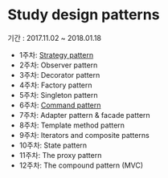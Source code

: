 # Study design patterns
 기간 : 2017.11.02 ~ 2018.01.18
 
 - 1주차: [Strategy pattern](https://github.com/khkong0928/DesignPattenrs/tree/master/src/strategypattern/strategy.md)
 - 2주차: Observer pattern
 - 3주차: Decorator pattern
 - 4주차: Factory pattern
 - 5주차: Singleton pattern
 - 6주차: [Command pattern](https://github.com/khkong0928/DesignPattenrs/tree/master/src/commandpattern/command.md)
 - 7주차: Adapter pattern & facade pattern
 - 8주차: Template method pattern
 - 9주차: Iterators and composite patterns
 - 10주차: State pattern
 - 11주차: The proxy pattern
 - 12주차: The compound pattern (MVC)